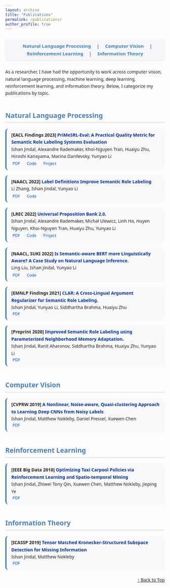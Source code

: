 ```yaml
---
layout: archive
title: "Publications"
permalink: /publications/
author_profile: true
---
```


<!-- Load Font Awesome for icons -->
<link rel="stylesheet" href="https://cdnjs.cloudflare.com/ajax/libs/font-awesome/6.4.0/css/all.min.css">

<style>
/* Core text styling */
body {
  font-family: "Segoe UI", Helvetica, sans-serif;
  line-height: 1.6;
  color: #222;
}

/* --- NAVIGATION BAR --- */
.topic-nav {
  text-align: center;
  margin: 25px 0;
  padding: 10px 0;
  background: #f4f6fa;
  border-radius: 10px;
  box-shadow: 0 1px 3px rgba(0,0,0,0.1);
}

.topic-nav a {
  color: SteelBlue;
  font-weight: 600;
  margin: 0 15px;
  text-decoration: none;
  font-size: 1.05em;
  transition: color 0.2s ease-in-out;
}

.topic-nav a:hover {
  color: DarkRed;
  text-decoration: underline;
}

/* Section Headers */
h2 {
  color: SteelBlue;
  border-bottom: 2px solid #ddd;
  padding-bottom: 4px;
  margin-top: 2em;
}

h3 {
  color: DarkRed;
  margin-top: 1.2em;
}

/* Publication card styling */
.pub-card {
  background: #f9f9fc;
  border-left: 4px solid SteelBlue;
  border-radius: 10px;
  padding: 10px 15px;
  margin: 10px 0 15px 0;
  box-shadow: 0 1px 2px rgba(0,0,0,0.05);
}

.pub-card:hover {
  background: #f2f6ff;
}

/* Title links */
.pub-title a {
  color: #003399;
  font-weight: 600;
  text-decoration: none;
}

.pub-title a:hover {
  text-decoration: underline;
}

/* Metadata links */
.pub-links a {
  color: #0056b3;
  text-decoration: none;
  margin-right: 14px;
  font-size: 0.9em;
}

.pub-links a:hover {
  text-decoration: underline;
}

/* Icons */
.pub-links i {
  margin-right: 4px;
  color: SteelBlue;
}

/* Collapsible sections */
details {
  margin-top: 1em;
  margin-bottom: 1em;
}
summary {
  font-weight: 600;
  cursor: pointer;
  color: #333;
}
</style>

<body>

<!-- 🧭 Topic Navigation Bar -->
<div class="topic-nav">
  <a href="#nlp">Natural Language Processing</a> |
  <a href="#cv">Computer Vision</a> |
  <a href="#rl">Reinforcement Learning</a> |
  <a href="#it">Information Theory</a>
</div>

<p>
As a researcher, I have had the opportunity to work across computer vision, natural language processing, machine learning, deep learning, reinforcement learning, and information theory. Below, I categorize my publications by topic.
</p>

<!-- 🧠 NLP SECTION -->
<h2 id="nlp">Natural Language Processing</h2>

<div class="pub-card">
  <div class="pub-title">
    <b>[EACL Findings 2023]</b> 
    <a href="https://aclanthology.org/2023.findings-eacl.134/" target="_blank">PriMeSRL-Eval: A Practical Quality Metric for Semantic Role Labeling Systems Evaluation</a>
  </div>
  <div class="pub-authors">
    Ishan Jindal, Alexandre Rademaker, Khoi-Nguyen Tran, Huaiyu Zhu, Hiroshi Kanayama, Marina Danilevsky, Yunyao Li
  </div>
  <div class="pub-links">
    <a href="https://aclanthology.org/2023.findings-eacl.134/" target="_blank"><i class="fa-solid fa-file-pdf"></i>PDF</a>
    <a href="https://github.com/UniversalPropositions/PriMeSRL-Eval" target="_blank"><i class="fa-solid fa-code"></i>Code</a>
    <a href="https://universalpropositions.github.io/" target="_blank"><i class="fa-solid fa-brain"></i>Project</a>
  </div>
</div>

<div class="pub-card">
  <div class="pub-title">
    <b>[NAACL 2022]</b> 
    <a href="https://aclanthology.org/2022.naacl-main.411/" target="_blank">Label Definitions Improve Semantic Role Labeling</a>
  </div>
  <div class="pub-authors">
    Li Zhang, Ishan Jindal, Yunyao Li
  </div>
  <div class="pub-links">
    <a href="https://aclanthology.org/2022.naacl-main.411/" target="_blank"><i class="fa-solid fa-file-pdf"></i>PDF</a>
    <a href="https://github.com/System-T/LabelAwareSRL" target="_blank"><i class="fa-solid fa-code"></i>Code</a>
  </div>
</div>

<div class="pub-card">
  <div class="pub-title">
    <b>[LREC 2022]</b> 
    <a href="http://www.lrec-conf.org/proceedings/lrec2022/pdf/2022.lrec-1.181.pdf" target="_blank">Universal Proposition Bank 2.0.</a>
  </div>
  <div class="pub-authors">
    Ishan Jindal, Alexandre Rademaker, Michał Ulewicz, Linh Ha, Huyen Nguyen, Khoi-Nguyen Tran, Huaiyu Zhu, Yunyao Li
  </div>
  <div class="pub-links">
    <a href="http://www.lrec-conf.org/proceedings/lrec2022/pdf/2022.lrec-1.181.pdf"  target="_blank"><i class="fa-solid fa-file-pdf"></i>PDF</a>
    <a href="https://github.com/UniversalPropositions"  target="_blank"><i class="fa-solid fa-code"></i>Code</a>
    <a href="https://universalpropositions.github.io/" target="_blank"><i class="fa-solid fa-brain"></i>Project</a>
  </div>
</div>

<div class="pub-card">
  <div class="pub-title">
    <b>[NAACL, SUKI 2022]</b> 
    <a href="https://suki-workshop.github.io/assets/paper/3.pdf" target="_blank">Is Semantic-aware BERT more Linguistically Aware? A Case Study on Natural Language Inference.</a>
  </div>
  <div class="pub-authors">
    Ling Liu, Ishan Jindal, Yunyao Li
  </div>
  <div class="pub-links">
    <a href="https://suki-workshop.github.io/assets/paper/3.pdf" target="_blank"><i class="fa-solid fa-file-pdf"></i>PDF</a>
    <a href="https://github.com/System-T/LingBert" target="_blank"><i class="fa-solid fa-code"></i>Code</a>
  </div>
</div>
  
<div class="pub-card">
  <div class="pub-title">
    <b>[EMNLP Findings 2021]</b> 
    <a href="https://aclanthology.org/2020.findings-emnlp.279/" target="_blank">CLAR: A Cross-Lingual Argument Regularizer for Semantic Role Labeling.</a>
  </div>
  <div class="pub-authors">
    Ishan Jindal, Yunyao Li, Siddhartha Brahma, Huaiyu Zhu
  </div>
  <div class="pub-links">
    <a href="https://aclanthology.org/2020.findings-emnlp.279/" target="_blank"><i class="fa-solid fa-file-pdf"></i>PDF</a>
  </div>
</div>
  
<div class="pub-card">
  <div class="pub-title">
    <b>[Preprint 2020]</b> 
    <a href="https://arxiv.org/abs/2011.14459" target="_blank">Improved Semantic Role Labeling using Parameterized Neighborhood Memory Adaptation.</a>
  </div>
  <div class="pub-authors">
    Ishan Jindal, Ranit Aharonov, Siddhartha Brahma, Huaiyu Zhu, Yunyao Li
  </div>
  <div class="pub-links">
    <a href="https://arxiv.org/abs/2011.14459" target="_blank"><i class="fa-solid fa-file-pdf"></i>PDF</a>
  </div>
</div>


<!-- 🖼️ Computer Vision Section -->
<h2 id="cv">Computer Vision</h2>

<div class="pub-card">
  <div class="pub-title">
    <b>[CVPRW 2019]</b> 
    <a href="https://openaccess.thecvf.com/content_CVPRW_2019/papers/Deep%20Vision%20Workshop/Jindal_A_Nonlinear_Noise-aware_Quasi-clustering_Approach_to_Learning_Deep_CNNs_from_Noisy_Labels_CVPRW_2019_paper.pdf" target="_blank">
      A Nonlinear, Noise-aware, Quasi-clustering Approach to Learning Deep CNNs from Noisy Labels
    </a>
  </div>
  <div class="pub-authors">
    Ishan Jindal, Matthew Nokleby, Daniel Pressel, Xuewen Chen
  </div>
  <div class="pub-links">
    <a href="https://openaccess.thecvf.com/content_CVPRW_2019/papers/Deep%20Vision%20Workshop/Jindal_A_Nonlinear_Noise-aware_Quasi-clustering_Approach_to_Learning_Deep_CNNs_from_Noisy_Labels_CVPRW_2019_paper.pdf" target="_blank"><i class="fa-solid fa-file-pdf"></i>PDF</a>
  </div>
</div>

<!-- 🔁 Reinforcement Learning -->
<h2 id="rl">Reinforcement Learning</h2>

<div class="pub-card">
  <div class="pub-title">
    <b>[IEEE Big Data 2018]</b> 
    <a href="https://ieeexplore.ieee.org/abstract/document/8622481" target="_blank">Optimizing Taxi Carpool Policies via Reinforcement Learning and Spatio-temporal Mining</a>
  </div>
  <div class="pub-authors">
    Ishan Jindal, Zhiwei Tony Qin, Xuewen Chen, Matthew Nokleby, Jieping Ye
  </div>
  <div class="pub-links">
    <a href="https://ieeexplore.ieee.org/abstract/document/8622481" target="_blank"><i class="fa-solid fa-file-pdf"></i>PDF</a>
  </div>
</div>

<!-- 📡 Information Theory -->
<h2 id="it">Information Theory</h2>

<div class="pub-card">
  <div class="pub-title">
    <b>[ICASSP 2019]</b> 
    <a href="https://ieeexplore.ieee.org/abstract/document/8683804" target="_blank">Tensor Matched Kronecker-Structured Subspace Detection for Missing Information</a>
  </div>
  <div class="pub-authors">
    Ishan Jindal, Matthew Nokleby
  </div>
  <div class="pub-links">
    <a href="https://ieeexplore.ieee.org/abstract/document/8683804" target="_blank"><i class="fa-solid fa-file-pdf"></i>PDF</a>
  </div>
</div>

<a href="#top" style="display:block;text-align:right;margin-top:20px;">↑ Back to Top</a>

</body>
